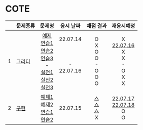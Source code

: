 # COTE
||문제종류|문제명|응시 날짜|채점 결과|재응시예정|
|:-:|:-|:-:|:---:|:---:|:-:|
|1|[그리디](./greedy/)|[예제](./greedy/greedy_ex.js)<br>[연습1](./greedy/greedy_01.js)<br>[연습2](./greedy/greedy_02.js)<br>[연습3](./greedy/greedy_03.js)<br>-<br>[실전1](./greedy/test_01.js)<br>[실전2](./greedy/test_02.js)<br>[실전3](./greedy/test_03.js)<br>|22.07.14<br><br><br><br>-<br>22.07.16<br><br><br>|O<br>X<br>O<br>O<br>-<br>O<br>O<br>O<br>|X<br>[22.07.16](./greedy/replay_01.js)<br>X<br>X<br>-<br>O<br>X<br>X<br>|
|2|[구현](./implementation/)|[예제1](./implementation/imple_ex01.js)<br>[예제2](./implementation/imple_ex02.js)<br>[연습1](./implementation/imple_01.js)<br>[연습2](./implementation/imple_02.js)|22.07.15|△<br>△<br>△<br>X|[22.07.17](./implementation/../replay_01.js)<br>[22.07.18](./implementation/replay_02.js)<br>O<br>O|